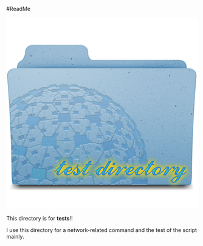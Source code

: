 #ReadMe

![Image](./NetworkTestFolder.png)

This directory is for **tests**!!

I use this directory for a network-related command and the test of the script mainly.